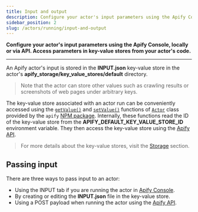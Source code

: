 ```yaml
---
title: Input and output
description: Configure your actor's input parameters using the Apify Console, locally or via API. Access parameters in key-value stores from your actor's code.
sidebar_position: 2
slug: /actors/running/input-and-output
---
```


**Configure your actor's input parameters using the Apify Console, locally or via API. Access parameters in key-value stores from your actor's code.**

---

An Apify actor's input is stored in the **INPUT.json** key-value store in the actor's **apify_storage/key_value_stores/default** directory.

> Note that the actor can store other values such as crawling results or screenshots of web pages under arbitrary keys.

The key-value store associated with an actor run can be conveniently accessed using the [`getValue()`](/sdk/js/api/apify/class/Actor#getValue) and [`setValue()`](/sdk/js/api/apify/class/Actor#setValue) functions of [`Actor`](/sdk/js/api/apify/class/Actor) class provided by the `apify` [NPM package](https://www.npmjs.com/package/apify). Internally, these functions read the ID of the key-value store from the **APIFY_DEFAULT_KEY_VALUE_STORE_ID** environment variable. They then access the key-value store using the [Apify API](/api/v2).

> For more details about the key-value stores, visit the [Storage](../../storage/index.md) section.

## Passing input

There are three ways to pass input to an actor:

* Using the INPUT tab if you are running the actor in [Apify Console](https://console.apify.com).
* By creating or editing the **INPUT.json** file in the key-value store.
* Using a POST payload when running the actor using the [Apify API](/api/v2).

